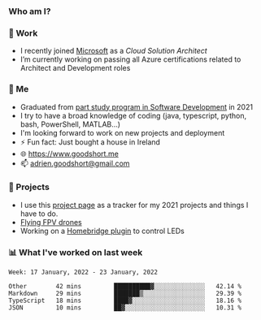 ### Who am I?

<!--
**goodshort/goodshort** is a ✨ _special_ ✨ repository because its `README.md` (this file) appears on your GitHub profile.
-->
### 💼 Work
- I recently joined [Microsoft](https://www.microsoft.com/) as a _Cloud Solution Architect_
- I’m currently working on passing all Azure certifications related to Architect and Development roles

### 🌱 Me
- Graduated from [part study program in Software Development](https://www.goodshort.me/who-am-i/studies#higher-diploma-in-software-development) in 2021
- I try to have a broad knowledge of coding (java, typescript, python, bash, PowerShell, MATLAB...)
- I'm looking forward to work on new projects and deployment
- ⚡ Fun fact: Just bought a house in Ireland
- 🌐 https://www.goodshort.me
- 📫 adrien.goodshort@gmail.com

### 🚧 Projects

- I use this [project page](https://github.com/users/goodshort/projects/2) as a tracker for my 2021 projects and things I have to do.
- [Flying FPV drones](https://www.youtube.com/watch?v=PdOF5c4RF18&list=PLhU-As_kQhM6L6iwidza6sSdfxEybA7VZ)
- Working on a [Homebridge plugin](https://github.com/goodshort/homebridge-wled-preset) to control LEDs

### 📊 What I've worked on last week

<!--START_SECTION:waka-->
```text
Week: 17 January, 2022 - 23 January, 2022

Other        42 mins         ██████████▓░░░░░░░░░░░░░░   42.14 % 
Markdown     29 mins         ███████▒░░░░░░░░░░░░░░░░░   29.39 % 
TypeScript   18 mins         ████▓░░░░░░░░░░░░░░░░░░░░   18.16 % 
JSON         10 mins         ██▓░░░░░░░░░░░░░░░░░░░░░░   10.31 % 
```
<!--END_SECTION:waka-->
